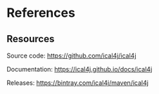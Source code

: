 # References

## Resources

Source code: https://github.com/ical4j/ical4j

Documentation: https://ical4j.github.io/docs/ical4j

Releases: https://bintray.com/ical4j/maven/ical4j
